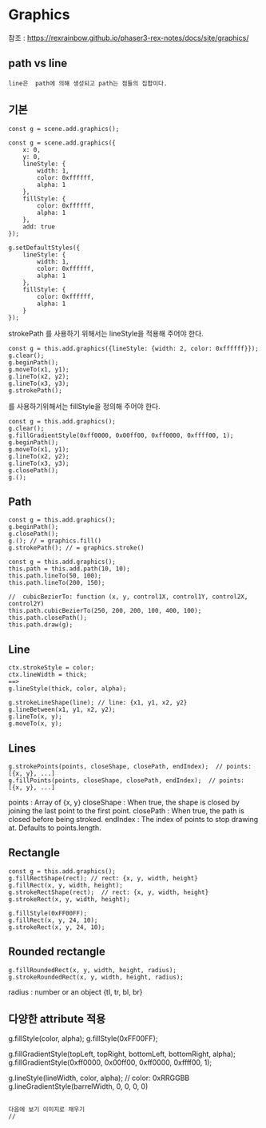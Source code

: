 # Graphics

참조 : https://rexrainbow.github.io/phaser3-rex-notes/docs/site/graphics/

## path vs line
```
line은  path에 의해 생성되고 path는 점들의 집합이다.
```

## 기본
```
const g = scene.add.graphics();
```
```
const g = scene.add.graphics({
    x: 0,
    y: 0,
    lineStyle: {
        width: 1,
        color: 0xffffff,
        alpha: 1
    },
    fillStyle: {
        color: 0xffffff,
        alpha: 1
    },
    add: true
});
```
```
g.setDefaultStyles({
    lineStyle: {
        width: 1,
        color: 0xffffff,
        alpha: 1
    },
    fillStyle: {
        color: 0xffffff,
        alpha: 1
    }
});
```
strokePath 를 사용하기 위해서는 lineStyle을 적용해 주어야 한다.
```
const g = this.add.graphics({lineStyle: {width: 2, color: 0xffffff}});
g.clear();
g.beginPath();
g.moveTo(x1, y1);
g.lineTo(x2, y2);
g.lineTo(x3, y3);
g.strokePath();
```
 를 사용하기위해서는 fillStyle을 정의해 주어야 한다.
```
const g = this.add.graphics();
g.clear();
g.fillGradientStyle(0xff0000, 0x00ff00, 0xff0000, 0xffff00, 1);
g.beginPath();
g.moveTo(x1, y1);
g.lineTo(x2, y2);
g.lineTo(x3, y3);
g.closePath();
g.();
```
## Path
```
const g = this.add.graphics();
g.beginPath();
g.closePath();
g.(); // = graphics.fill()
g.strokePath(); // = graphics.stroke()
```
```
const g = this.add.graphics();
this.path = this.add.path(10, 10);
this.path.lineTo(50, 100);
this.path.lineTo(200, 150);

//  cubicBezierTo: function (x, y, control1X, control1Y, control2X, control2Y)
this.path.cubicBezierTo(250, 200, 200, 100, 400, 100);
this.path.closePath();
this.path.draw(g);
```

## Line
```
ctx.strokeStyle = color;
ctx.lineWidth = thick;
==>
g.lineStyle(thick, color, alpha);

g.strokeLineShape(line); // line: {x1, y1, x2, y2}
g.lineBetween(x1, y1, x2, y2);
g.lineTo(x, y);
g.moveTo(x, y);
```
## Lines
```
g.strokePoints(points, closeShape, closePath, endIndex);  // points: [{x, y}, ...]
g.fillPoints(points, closeShape, closePath, endIndex);  // points: [{x, y}, ...]
```
points : Array of {x, y}
closeShape : When true, the shape is closed by joining the last point to the first point.
closePath : When true, the path is closed before being stroked.
endIndex : The index of points to stop drawing at. Defaults to points.length.

## Rectangle
```
const g = this.add.graphics();
g.fillRectShape(rect); // rect: {x, y, width, height}
g.fillRect(x, y, width, height);
g.strokeRectShape(rect);  // rect: {x, y, width, height}
g.strokeRect(x, y, width, height);
```
```
g.fillStyle(0xFF00FF);
g.fillRect(x, y, 24, 10);
g.strokeRect(x, y, 24, 10);
```

## Rounded rectangle
```
g.fillRoundedRect(x, y, width, height, radius);
g.strokeRoundedRect(x, y, width, height, radius);
```
radius : number or an object {tl, tr, bl, br}

## 다양한 attribute 적용

g.fillStyle(color, alpha);
g.fillStyle(0xFF00FF);

g.fillGradientStyle(topLeft, topRight, bottomLeft, bottomRight, alpha);
g.fillGradientStyle(0xff0000, 0x00ff00, 0xff0000, 0xffff00, 1);

g.lineStyle(lineWidth, color, alpha);   // color: 0xRRGGBB
g.lineGradientStyle(barrelWidth, 0, 0, 0, 0)


```

다음에 보기 이미지로 채우기
//